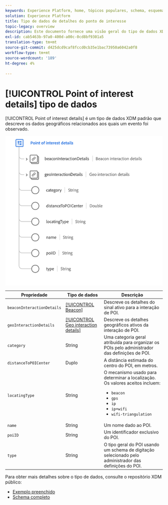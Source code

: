 ```yaml
---
keywords: Experience Platform, home, tópicos populares, schema, esquema, XDM, campos, esquemas, esquemas, poi, detalhes do ponto de interesse, detalhes do ponto de interesse, tipo de dados, tipo de dados, tipo de dados; tipo de dados;
solution: Experience Platform
title: Tipo de dados de detalhes do ponto de interesse
topic-legacy: overview
description: Este documento fornece uma visão geral do tipo de dados XDM de Detalhes do Ponto de Interesse.
exl-id: cab5463b-97a0-400d-a00c-0cd8bf9301a5
translation-type: tm+mt
source-git-commit: d425dcd9caf8fccd0cb35e1bac73950a6042a0f8
workflow-type: tm+mt
source-wordcount: '189'
ht-degree: 4%

---
```


# [!UICONTROL Point of interest details] tipo de dados

[!UICONTROL Point of interest details] é um tipo de dados XDM padrão que descreve os dados geográficos relacionados aos quais um evento foi observado.

<img src="../images/data-types/poi-details.png" width="550" /><br />

| Propriedade | Tipo de dados | Descrição |
| --- | --- | --- |
| `beaconInteractionDetails` | [[!UICONTROL Beacon]](./beacon.md) | Descreve os detalhes do sinal ativo para a interação de POI. |
| `geoInteractionDetails` | [[!UICONTROL Geo interaction details]](./geo-interaction-details.md) | Descreve os detalhes geográficos ativos da interação de POI. |
| `category` | String | Uma categoria geral atribuída para organizar os POIs pelo administrador das definições de POI. |
| `distanceToPOICenter` | Duplo | A distância estimada do centro do POI, em metros. |
| `locatingType` | String | O mecanismo usado para determinar a localização. Os valores aceitos incluem: <ul><li>`beacon`</li><li>`gps`</li><li>`ip`</li><li>`ip+wifi`</li><li>`wifi-triangulation`</li></ul> |
| `name` | String | Um nome dado ao POI. |
| `poiID` | String | Um identificador exclusivo do POI. |
| `type` | String | O tipo geral do POI usando um schema de digitação selecionado pelo administrador das definições do POI. |

Para obter mais detalhes sobre o tipo de dados, consulte o repositório XDM público:

* [Exemplo preenchido](https://github.com/adobe/xdm/blob/master/components/datatypes/poi-detail.example.1.json)
* [Schema completo](https://github.com/adobe/xdm/blob/master/components/datatypes/poi-detail.schema.json)
